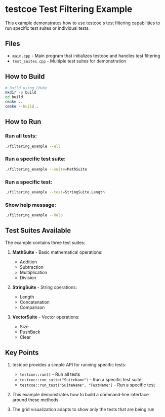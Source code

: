 # testcoe Test Filtering Example

This example demonstrates how to use testcoe's test filtering capabilities to run specific test suites or individual tests.

## Files

- `main.cpp` - Main program that initializes testcoe and handles test filtering
- `test_suites.cpp` - Multiple test suites for demonstration

## How to Build

```bash
# Build using CMake
mkdir -p build
cd build
cmake ..
cmake --build .
```

## How to Run

### Run all tests:
```bash
./filtering_example --all
```

### Run a specific test suite:
```bash
./filtering_example --suite=MathSuite
```

### Run a specific test:
```bash
./filtering_example --test=StringSuite.Length
```

### Show help message:
```bash
./filtering_example --help
```

## Test Suites Available

The example contains three test suites:

1. **MathSuite** - Basic mathematical operations:
   - Addition
   - Subtraction
   - Multiplication
   - Division

2. **StringSuite** - String operations:
   - Length
   - Concatenation
   - Comparison

3. **VectorSuite** - Vector operations:
   - Size
   - PushBack
   - Clear

## Key Points

1. testcoe provides a simple API for running specific tests:
   - `testcoe::run()` - Run all tests
   - `testcoe::run_suite("SuiteName")` - Run a specific test suite
   - `testcoe::run_test("SuiteName", "TestName")` - Run a specific test

2. This example demonstrates how to build a command-line interface around these methods

3. The grid visualization adapts to show only the tests that are being run